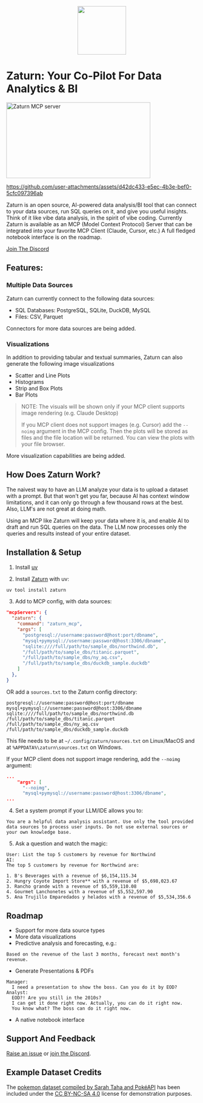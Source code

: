 <p align="center">
  <img src="https://github.com/kdqed/zaturn/raw/main/brand/logo.png" width="128" height="128">
</p>

# Zaturn: Your Co-Pilot For Data Analytics & BI

<a href="https://glama.ai/mcp/servers/@kdqed/zaturn">
  <img width="380" height="200" src="https://glama.ai/mcp/servers/@kdqed/zaturn/badge" alt="Zaturn MCP server" />
</a>

https://github.com/user-attachments/assets/d42dc433-e5ec-4b3e-bef0-5cfc097396ab

Zaturn is an open source, AI-powered data analysis/BI tool that can connect to your data sources, run SQL queries on it, and give you useful insights. Think of it like vibe data analysis, in the spirit of vibe coding. Currently Zaturn is available as an MCP (Model Context Protocol) Server that can be integrated into your favorite MCP Client (Claude, Cursor, etc.) A full fledged notebook interface is on the roadmap.

[Join The Discord](https://discord.gg/K8mECeVzpQ)

## Features:

### Multiple Data Sources 
Zaturn can currently connect to the following data sources: 
- SQL Databases: PostgreSQL, SQLite, DuckDB, MySQL
- Files: CSV, Parquet

Connectors for more data sources are being added.

### Visualizations
In addition to providing tabular and textual summaries, Zaturn can also generate the following image visualizations

- Scatter and Line Plots
- Histograms
- Strip and Box Plots
- Bar Plots

> NOTE: The visuals will be shown only if your MCP client supports image rendering (e.g. Claude Desktop)
> 
> If you MCP client does not support images (e.g. Cursor) add the `--noimg` argument in the MCP config. Then the plots will be stored as files and the file location will be returned. You can view the plots with your file browser.

More visualization capabilities are being added.


## How Does Zaturn Work?

The naivest way to have an LLM analyze your data is to upload a dataset with a prompt. But that won't get you far, because AI has context window limitations, and it can only go through a few thousand rows at the best. Also, LLM's are not great at doing math.

Using an MCP like Zaturn will keep your data where it is, and enable AI to draft and run SQL queries on the data. The LLM now processes only the queries and results instead of your entire dataset.

## Installation & Setup
1. Install [uv](https://docs.astral.sh/uv/getting-started/installation/#installation-methods)

2. Install [Zaturn](https://pypi.org/project/zaturn/) with uv:
```bash
uv tool install zaturn
```

3. Add to MCP config, with data sources:
```json
"mcpServers": {
  "zaturn": {
    "command": "zaturn_mcp",
    "args": [
      "postgresql://username:password@host:port/dbname",
      "mysql+pymysql://username:password@host:3306/dbname",
      "sqlite:////full/path/to/sample_dbs/northwind.db",
      "/full/path/to/sample_dbs/titanic.parquet",
      "/full/path/to/sample_dbs/ny_aq.csv",
      "/full/path/to/sample_dbs/duckdb_sample.duckdb"
    ]
  },
}
```

OR add a `sources.txt` to the Zaturn config directory:
```
postgresql://username:password@host:port/dbname
mysql+pymysql://username:password@host:3306/dbname
sqlite:////full/path/to/sample_dbs/northwind.db
/full/path/to/sample_dbs/titanic.parquet
/full/path/to/sample_dbs/ny_aq.csv
/full/path/to/sample_dbs/duckdb_sample.duckdb
```

This file needs to be at `~/.config/zaturn/sources.txt` on Linux/MacOS and at `%APPDATA%\zaturn\sources.txt` on Windows.

If your MCP client does not support image rendering, add the `--noimg` argument:
```json
...
    "args": [
      "--noimg",
      "mysql+pymysql://username:password@host:3306/dbname",
...
```


4. Set a system prompt if your LLM/IDE allows you to:
```
You are a helpful data analysis assistant. Use only the tool provided data sources to process user inputs. Do not use external sources or your own knowledge base.
```

5. Ask a question and watch the magic:
```
User: List the top 5 customers by revenue for Northwind
AI: 
The top 5 customers by revenue for Northwind are:

1. B's Beverages with a revenue of $6,154,115.34
2. Hungry Coyote Import Store** with a revenue of $5,698,023.67
3. Rancho grande with a revenue of $5,559,110.08
4. Gourmet Lanchonetes with a revenue of $5,552,597.90
5. Ana Trujillo Emparedados y helados with a revenue of $5,534,356.6
```

## Roadmap

- Support for more data source types
- More data visualizations
- Predictive analysis and forecasting, e.g.:
```
Based on the revenue of the last 3 months, forecast next month's revenue.
```
- Generate Presentations & PDFs
```
Manager: 
  I need a presentation to show the boss. Can you do it by EOD?
Analyst: 
  EOD?! Are you still in the 2010s? 
  I can get it done right now. Actually, you can do it right now.
  You know what? The boss can do it right now.
```
- A native notebook interface 

## Support And Feedback

[Raise an issue](https://github.com/kdqed/zaturn/issues) or [join the Discord](https://discord.gg/K8mECeVzpQ).


## Example Dataset Credits

The [pokemon dataset compiled by Sarah Taha and PokéAPI](https://www.kaggle.com/datasets/sarahtaha/1025-pokemon) has been included under the [CC BY-NC-SA 4.0](https://creativecommons.org/licenses/by-nc-sa/4.0/) license for demonstration purposes.